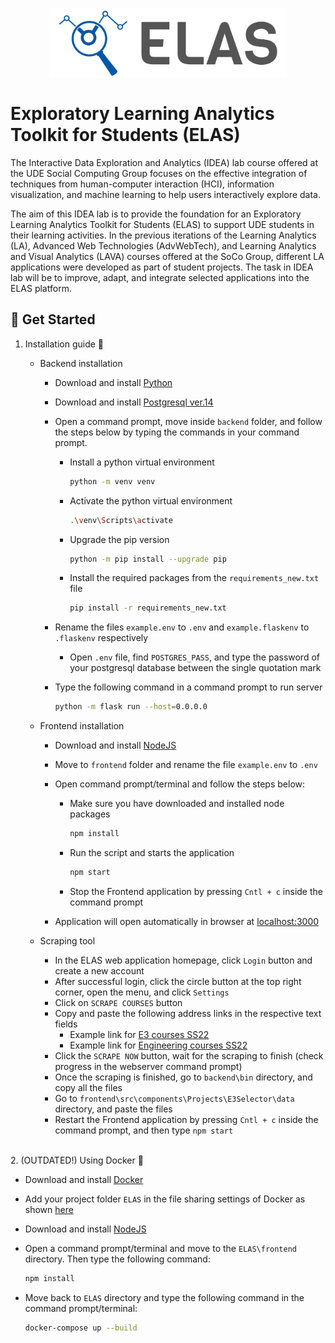 <p align="center">
<a href="https://www.uni-due.de/soco/teaching/courses/lab-idea-ss21.php" target="_blank" rel="noopener noreferrer">
<img height="110px" src="img/cover.png" alt="re-frame logo">
</a>
</p>

# Exploratory Learning Analytics Toolkit for Students (ELAS)

The Interactive Data Exploration and Analytics (IDEA) lab course offered at the UDE Social Computing Group focuses on the effective integration of techniques from human-computer interaction (HCI), information visualization, and machine learning to help users interactively explore data.

The aim of this IDEA lab is to provide the foundation for an Exploratory Learning Analytics Toolkit for Students (ELAS) to support UDE students in their learning activities. In the previous iterations of the Learning Analytics (LA), Advanced Web Technologies (AdvWebTech), and Learning Analytics and Visual Analytics (LAVA) courses offered at the SoCo Group, different LA applications were developed as part of student projects. The task in IDEA lab will be to improve, adapt, and integrate selected applications into the ELAS platform.

## 🚀 Get Started

1. Installation guide 🔨

   - Backend installation

     - Download and install [Python](https://www.python.org/downloads/release/python-3912/)

     - Download and install [Postgresql ver.14](https://www.enterprisedb.com/downloads/postgres-postgresql-downloads)

     - Open a command prompt, move inside `backend` folder, and follow the steps below by typing the commands in your command prompt.

       - Install a python virtual environment

         ```sh
         python -m venv venv
         ```

       - Activate the python virtual environment

         ```sh
         .\venv\Scripts\activate
         ```

       - Upgrade the pip version

         ```sh
         python -m pip install --upgrade pip
         ```

       - Install the required packages from the `requirements_new.txt` file

         ```sh
         pip install -r requirements_new.txt
         ```

     - Rename the files `example.env` to `.env` and `example.flaskenv` to `.flaskenv` respectively
        
        - Open `.env` file, find `POSTGRES_PASS`, and type the password of your postgresql database between the single quotation mark

     - Type the following command in a command prompt to run server

       ```sh
       python -m flask run --host=0.0.0.0
       ```

   - Frontend installation
     - Download and install [NodeJS](https://nodejs.org/en/)
     - Move to `frontend` folder and rename the file `example.env` to `.env`
     - Open command prompt/terminal and follow the steps below:

       - Make sure you have downloaded and installed node packages

         ```sh
         npm install
         ```

       - Run the script and starts the application

         ```sh
         npm start
         ```

        - Stop the Frontend application by pressing `Cntl + c` inside the command prompt

     - Application will open automatically in browser at [localhost:3000](http://localhost:3000)

    - Scraping tool
      
        - In the ELAS web application homepage, click `Login` button and create a new account
        - After successful login, click the circle button at the top right corner, open the menu, and click `Settings`
        - Click on `SCRAPE COURSES` button
        - Copy and paste the following address links in the respective text fields
            - Example link for [E3 courses SS22](https://campus.uni-due.de/lsf/rds?state=wtree&search=1&trex=step&root120221=303720%7C306477%7C306534&P.vx=kurz)
            - Example link for [Engineering courses SS22](https://campus.uni-due.de/lsf/rds?state=wtree&search=1&trex=step&root120221=303720%7C306861%7C305477&P.vx=kurz)
        - Click the `SCRAPE NOW` button, wait for the scraping to finish (check progress in the webserver command prompt)
        - Once the scraping is finished, go to `backend\bin` directory, and copy all the files
        - Go to `frontend\src\components\Projects\E3Selector\data` directory, and paste the files
        - Restart the Frontend application by pressing `Cntl + c` inside the command prompt, and then type `npm start`


<br/>
2. (OUTDATED!) Using Docker 🐳

   - Download and install [Docker](https://www.docker.com/products/docker-desktop)
   - Add your project folder `ELAS` in the file sharing settings of Docker as shown [here](img/docker-issue-windows.jpg)
   - Download and install [NodeJS](https://nodejs.org/en/)
   - Open a command prompt/terminal and move to the `ELAS\frontend` directory. Then type the following command:

     ```sh
     npm install
     ```

   - Move back to `ELAS` directory and type the following command in the command prompt/terminal:

     ```sh
     docker-compose up --build
     ```

